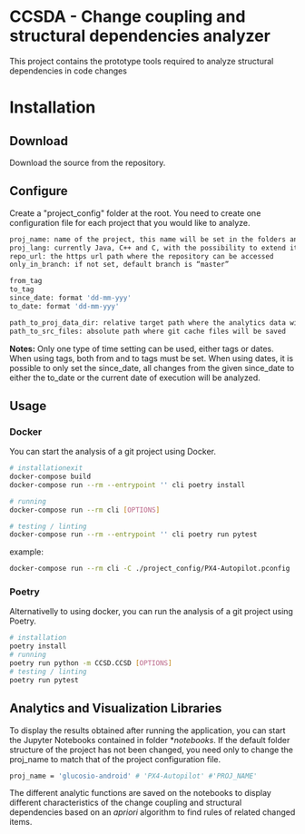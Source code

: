 # CCSDA - Change coupling and structural dependencies analyzer
This project contains the prototype tools required to analyze structural dependencies in code changes


# Installation

## Download 
Download the source from the repository. 

## Configure
Create a "project_config" folder at the root.
You need to create one configuration file for each project that you would like to analyze.

```bash
proj_name: name of the project, this name will be set in the folders and saved databases.
proj_lang: currently Java, C++ and C, with the possibility to extend it to other languages.
repo_url: the https url path where the repository can be accessed
only_in_branch: if not set, default branch is “master”

from_tag
to_tag
since_date: format 'dd-mm-yyy'
to_date: format 'dd-mm-yyy'

path_to_proj_data_dir: relative target path where the analytics data will be saved
path_to_src_files: absolute path where git cache files will be saved
```

**Notes:** Only one type of time setting can be used, either tags or dates. When using tags, both from and to tags must be set. When using dates, it is possible to only set the since_date, all changes from the given since_date to either the to_date or the current date of execution will be analyzed.



## Usage

### Docker
You can start the analysis of a git project using Docker.

```bash
# installationexit
docker-compose build
docker-compose run --rm --entrypoint '' cli poetry install

# running
docker-compose run --rm cli [OPTIONS]

# testing / linting
docker-compose run --rm --entrypoint '' cli poetry run pytest
```
example:
```bash
docker-compose run --rm cli -C ./project_config/PX4-Autopilot.pconfig
```


### Poetry
Alternativelly to using docker, you can run the analysis of a git project using Poetry.

```bash
# installation
poetry install
# running
poetry run python -m CCSD.CCSD [OPTIONS]
# testing / linting
poetry run pytest
```

## Analytics and Visualization Libraries

To display the results obtained after running the application, you can start the Jupyter Notebooks contained in folder **notebooks*.
If the default folder structure of the project has not been changed, you need only to change the proj_name to match that of the project configuration file.

```bash
proj_name = 'glucosio-android' # 'PX4-Autopilot' #'PROJ_NAME'
```

The different analytic functions are saved on the notebooks to display different characteristics of the change coupling and structural dependencies based on an *apriori* algorithm to find rules of related changed items. 
